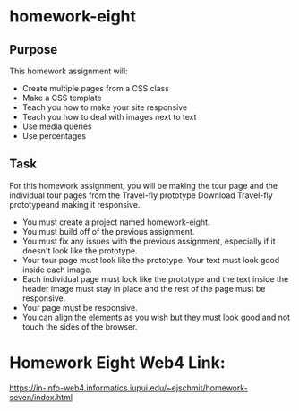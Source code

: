 # homework-eight

## Purpose

This homework assignment will:

* Create multiple pages from a CSS class 
* Make a CSS template
* Teach you how to make your site responsive
* Teach you how to deal with images next to text 
* Use media queries
* Use percentages

## Task

For this homework assignment, you will be making the tour page and the individual tour pages from the Travel-fly prototype Download Travel-fly prototypeand making it responsive.

- You must create a project named homework-eight.
- You must build off of the previous assignment. 
- You must fix any issues with the previous assignment, especially if it doesn't look like the prototype. 
- Your tour page must look like the prototype. Your text must look good inside each image. 
- Each individual page must look like the prototype and the text inside the header image must stay in place and the rest of the page must be responsive. 
- Your page must be responsive. 
- You can align the elements as you wish but they must look good and not touch the sides of the browser.


# Homework Eight Web4 Link:
https://in-info-web4.informatics.iupui.edu/~ejschmit/homework-seven/index.html 
